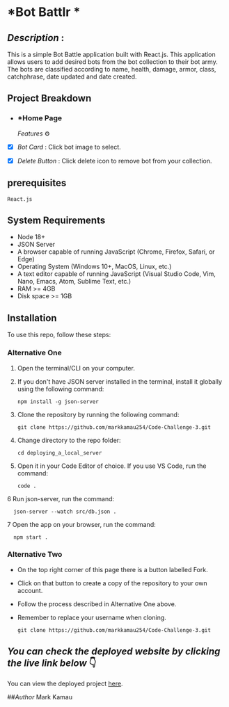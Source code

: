 # *Bot Battlr *

## *Description* :
This is a simple Bot Battle application built with React.js. This application allows users to add desired bots from the bot collection to their bot army.
The bots are classified according to name, health, damage, armor, class, catchphrase, date updated and date created.


## Project Breakdown
- ### *Home Page
   *Features* ⚙️
- [x] *Bot Card* : Click bot image to select.
- [x] *Delete Button* : Click delete icon to remove bot from your collection.
      

## prerequisites

    React.js

## System Requirements

- Node 18+
- JSON Server
- A browser capable of running JavaScript (Chrome, Firefox, Safari, or Edge)
- Operating System (Windows 10+, MacOS, Linux, etc.)
- A text editor capable of running JavaScript (Visual Studio Code, Vim, Nano, Emacs, Atom, Sublime Text, etc.)
- RAM >= 4GB
- Disk space >= 1GB

## Installation

To use this repo, follow these steps:

### Alternative One

1.  Open the terminal/CLI on your computer.

2.  If you don't have JSON server installed in the terminal, install it globally using the following command:

        npm install -g json-server

3.  Clone the repository by running the following command:

        git clone https://github.com/markkamau254/Code-Challenge-3.git

4.  Change directory to the repo folder:

        cd deploying_a_local_server

5.  Open it in your Code Editor of choice. If you use VS Code, run the command:

        code .
    
6   Run json-server, run the command:

      json-server --watch src/db.json .
      
7   Open the app on your browser, run the command:

      npm start .

### Alternative Two

- On the top right corner of this page there is a button labelled Fork.

- Click on that button to create a copy of the repository to your own account.

- Follow the process described in Alternative One above.

- Remember to replace your username when cloning.

      git clone https://github.com/markkamau254/Code-Challenge-3.git

  
## *You can check the deployed website by clicking the live link below* 👇 
You can view the deployed project [here](https://bot-battle-five.vercel.app/).

##*Author*
Mark Kamau
